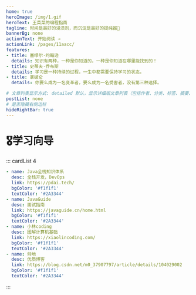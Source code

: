```yaml
---
home: true
heroImage: /img/1.gif
heroText: 王菜菜的编程指南
tagline: 时间是最好的浸渍剂，而沉淀是最好的提纯器🚀
bannerBg: none
actionText: 开始阅读 →
actionLink: /pages/11aacc/
features:
- title: 塞缪尔·约翰逊
  details: 知识有两种，一种是你知道的，一种是你知道在哪里能找到的！
- title: 史蒂夫·乔布斯
  details: 学习是一种持续的过程，一生中都需要保持学习的状态。
- title: 拿破仑
  details: 你要么成为一名变革者，要么成为一名受害者，没有第三种选择。

# 文章列表显示方式: detailed 默认，显示详细版文章列表（包括作者、分类、标签、摘要、分页等）| simple => 显示简约版文章列表（仅标题和日期）| none 不显示文章列表
postList: none
# 是否隐藏右侧边栏
hideRightBar: true
---
```

# 🎖学习向导
::: cardList 4
```yaml
- name: Java全栈知识体系
  desc: 全栈开发，DevOps
  link: https://pdai.tech/
  bgColor: '#f1f1f1'
  textColor: '#2A3344'
- name: JavaGuide
  desc: 面试指南
  link: https://javaguide.cn/home.html
  bgColor: '#f1f1f1'
  textColor: '#2A3344'
- name: 小林coding
  desc: 图解计算机基础
  link: https://xiaolincoding.com/
  bgColor: '#f1f1f1'
  textColor: '#2A3344'
- name: 帅地
  desc: 优质博客
  link: https://blog.csdn.net/m0_37907797/article/details/104029002
  bgColor: '#f1f1f1'
  textColor: '#2A3344'
```
:::


<ClientOnly>
  <WebInfo></WebInfo>
</ClientOnly>










